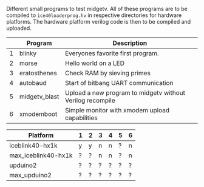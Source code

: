 Different small programs to test midgetv. All of these programs are to be compiled to `ice40loaderprog.hv` in respective directories for hardware platforms. The hardware platform verilog code is then to be compiled and uploaded.

|    | Program       | Description
| -- | ------------- | ------------
| 1  | blinky        | Everyones favorite first program. 
| 2  | morse         | Hello world on a LED
| 3  | eratosthenes  | Check RAM by sieving primes
| 4  | autobaud      | Start of bitbang UART communication
| 5  | midgetv_blast | Upload a new program to midgetv without Verilog recompile
| 6  | xmodemboot    | Simple monitor with xmodem upload capabilities
                    
                    
| Platform            | 1 | 2 | 3 | 4 | 5 | 6
| ------------------- | --|---|---|---|---|---
| iceblink40-hx1k     | y | y | n | n | ? | n
| max_iceblink40-hx1k | ? | ? | n | n | ? | n
| upduino2            | ? | ? | ? | ? | ? | ?
| max_upduino2        | ? | ? | ? | ? | ? | ?
